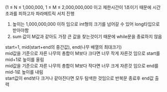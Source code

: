 (1 ≤ N ≤ 1,000,000, 1 ≤ M ≤ 2,000,000,000 이고 제한시간이 1초이기 때문에 시간초과를 피하고자 파라메트릭 서치 진행</br> 
1. 높이는 1,000,000,000 이하 임으로 int형의 크기를 넘어갈 수 있어 long타입으로 받아야함</br>
2. sum 값이 M값과 같아도 가장 큰 값을 찾는것이기 때문에  while문을 종료하지 않음</br>

start=1, mid(start+end의 중간값), end(나무 배열의 최대크기) </br>
mid값을 기준으로 자른 나무의 총합이 M보다 크다면 너무 작게 자른것 임으로 start를 mid+1로 높이를 올림</br>
mid값을 기준으로 자른 나무의 총합이 M보다 작다면 너무 크게 자른것 임으로 end를 mid-1로 높이를 내림</br>
start값이 end보다 크거나 같아진다면 모두 탐색한 것임으로 반복문 종료후 end값 출력</br>
